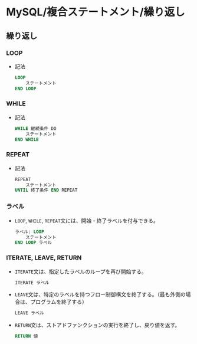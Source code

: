 # MySQL/複合ステートメント/繰り返し

## 繰り返し

### LOOP

- 記法

  ```sql
  LOOP
      ステートメント
  END LOOP
  ```

### WHILE

- 記法

  ```sql
  WHILE 継続条件 DO
      ステートメント
  END WHILE
  ```

### REPEAT

- 記法

  ```sql
  REPEAT
      ステートメント
  UNTIL 終了条件 END REPEAT
  ```

### ラベル

- `LOOP`, `WHILE`, `REPEAT`文には、開始・終了ラベルを付与できる。

  ```sql
  ラベル: LOOP
      ステートメント
  END LOOP ラベル
  ```

### ITERATE, LEAVE, RETURN

- `ITERATE`文は、指定したラベルのループを再び開始する。

  ```sql
  ITERATE ラベル
  ```

- `LEAVE`文は、特定のラベルを持つフロー制御構文を終了する。（最も外側の場合は、プログラムを終了する）

  ```sql
  LEAVE ラベル
  ```

- `RETURN`文は、ストアドファンクションの実行を終了し、戻り値を返す。

  ```sql
  RETURN 値
  ```
